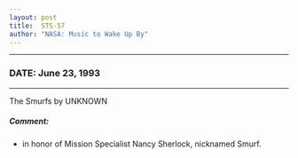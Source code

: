 ```yaml
---
layout: post
title:  STS-57
author: "NASA: Music to Wake Up By"
---
```


----
### DATE: June 23, 1993
----
The Smurfs by UNKNOWN

##### Comment:
* in honor of Mission Specialist Nancy Sherlock, nicknamed Smurf.
